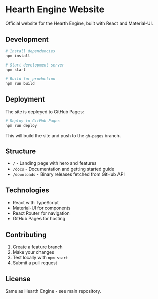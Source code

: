 # Hearth Engine Website

Official website for the Hearth Engine, built with React and Material-UI.

## Development

```bash
# Install dependencies
npm install

# Start development server
npm start

# Build for production
npm run build
```

## Deployment

The site is deployed to GitHub Pages:

```bash
# Deploy to GitHub Pages
npm run deploy
```

This will build the site and push to the `gh-pages` branch.

## Structure

- `/` - Landing page with hero and features
- `/docs` - Documentation and getting started guide
- `/downloads` - Binary releases fetched from GitHub API

## Technologies

- React with TypeScript
- Material-UI for components
- React Router for navigation
- GitHub Pages for hosting

## Contributing

1. Create a feature branch
2. Make your changes
3. Test locally with `npm start`
4. Submit a pull request

## License

Same as Hearth Engine - see main repository.